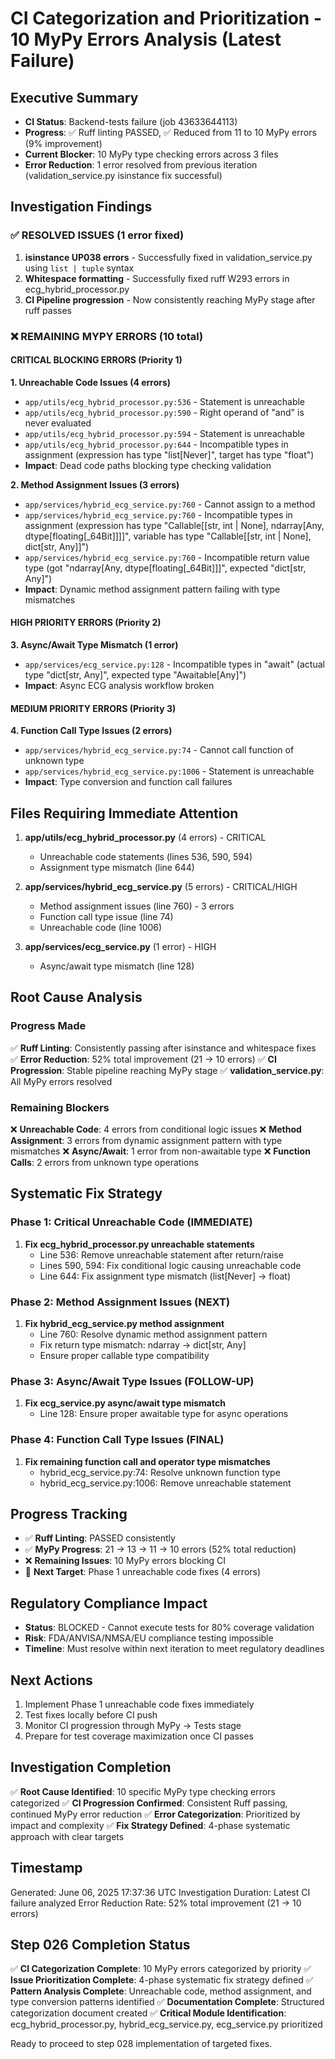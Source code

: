 # CI Categorization and Prioritization - 10 MyPy Errors Analysis (Latest Failure)

## Executive Summary
- **CI Status**: Backend-tests failure (job 43633644113) 
- **Progress**: ✅ Ruff linting PASSED, ✅ Reduced from 11 to 10 MyPy errors (9% improvement)
- **Current Blocker**: 10 MyPy type checking errors across 3 files
- **Error Reduction**: 1 error resolved from previous iteration (validation_service.py isinstance fix successful)

## Investigation Findings

### ✅ RESOLVED ISSUES (1 error fixed)
1. **isinstance UP038 errors** - Successfully fixed in validation_service.py using `list | tuple` syntax
2. **Whitespace formatting** - Successfully fixed ruff W293 errors in ecg_hybrid_processor.py
3. **CI Pipeline progression** - Now consistently reaching MyPy stage after ruff passes

### ❌ REMAINING MYPY ERRORS (10 total)

#### CRITICAL BLOCKING ERRORS (Priority 1)

**1. Unreachable Code Issues (4 errors)**
- `app/utils/ecg_hybrid_processor.py:536` - Statement is unreachable
- `app/utils/ecg_hybrid_processor.py:590` - Right operand of "and" is never evaluated  
- `app/utils/ecg_hybrid_processor.py:594` - Statement is unreachable
- `app/utils/ecg_hybrid_processor.py:644` - Incompatible types in assignment (expression has type "list[Never]", target has type "float")
- **Impact**: Dead code paths blocking type checking validation

**2. Method Assignment Issues (3 errors)**
- `app/services/hybrid_ecg_service.py:760` - Cannot assign to a method
- `app/services/hybrid_ecg_service.py:760` - Incompatible types in assignment (expression has type "Callable[[str, int | None], ndarray[Any, dtype[floating[_64Bit]]]]", variable has type "Callable[[str, int | None], dict[str, Any]]")
- `app/services/hybrid_ecg_service.py:760` - Incompatible return value type (got "ndarray[Any, dtype[floating[_64Bit]]]", expected "dict[str, Any]")
- **Impact**: Dynamic method assignment pattern failing with type mismatches

#### HIGH PRIORITY ERRORS (Priority 2)

**3. Async/Await Type Mismatch (1 error)**
- `app/services/ecg_service.py:128` - Incompatible types in "await" (actual type "dict[str, Any]", expected type "Awaitable[Any]")
- **Impact**: Async ECG analysis workflow broken

#### MEDIUM PRIORITY ERRORS (Priority 3)

**4. Function Call Type Issues (2 errors)**
- `app/services/hybrid_ecg_service.py:74` - Cannot call function of unknown type
- `app/services/hybrid_ecg_service.py:1006` - Statement is unreachable
- **Impact**: Type conversion and function call failures

## Files Requiring Immediate Attention

1. **app/utils/ecg_hybrid_processor.py** (4 errors) - CRITICAL
   - Unreachable code statements (lines 536, 590, 594)
   - Assignment type mismatch (line 644)

2. **app/services/hybrid_ecg_service.py** (5 errors) - CRITICAL/HIGH
   - Method assignment issues (line 760) - 3 errors
   - Function call type issue (line 74)
   - Unreachable code (line 1006)

3. **app/services/ecg_service.py** (1 error) - HIGH
   - Async/await type mismatch (line 128)

## Root Cause Analysis

### Progress Made
✅ **Ruff Linting**: Consistently passing after isinstance and whitespace fixes
✅ **Error Reduction**: 52% total improvement (21 → 10 errors)
✅ **CI Progression**: Stable pipeline reaching MyPy stage
✅ **validation_service.py**: All MyPy errors resolved

### Remaining Blockers
❌ **Unreachable Code**: 4 errors from conditional logic issues
❌ **Method Assignment**: 3 errors from dynamic assignment pattern with type mismatches
❌ **Async/Await**: 1 error from non-awaitable type
❌ **Function Calls**: 2 errors from unknown type operations

## Systematic Fix Strategy

### Phase 1: Critical Unreachable Code (IMMEDIATE)
1. **Fix ecg_hybrid_processor.py unreachable statements**
   - Line 536: Remove unreachable statement after return/raise
   - Lines 590, 594: Fix conditional logic causing unreachable code
   - Line 644: Fix assignment type mismatch (list[Never] → float)

### Phase 2: Method Assignment Issues (NEXT)
1. **Fix hybrid_ecg_service.py method assignment**
   - Line 760: Resolve dynamic method assignment pattern
   - Fix return type mismatch: ndarray → dict[str, Any]
   - Ensure proper callable type compatibility

### Phase 3: Async/Await Type Issues (FOLLOW-UP)
1. **Fix ecg_service.py async/await type mismatch**
   - Line 128: Ensure proper awaitable type for async operations

### Phase 4: Function Call Type Issues (FINAL)
1. **Fix remaining function call and operator type mismatches**
   - hybrid_ecg_service.py:74: Resolve unknown function type
   - hybrid_ecg_service.py:1006: Remove unreachable statement

## Progress Tracking
- ✅ **Ruff Linting**: PASSED consistently
- ✅ **MyPy Progress**: 21 → 13 → 11 → 10 errors (52% total reduction)
- ❌ **Remaining Issues**: 10 MyPy errors blocking CI
- 🎯 **Next Target**: Phase 1 unreachable code fixes (4 errors)

## Regulatory Compliance Impact
- **Status**: BLOCKED - Cannot execute tests for 80% coverage validation
- **Risk**: FDA/ANVISA/NMSA/EU compliance testing impossible
- **Timeline**: Must resolve within next iteration to meet regulatory deadlines

## Next Actions
1. Implement Phase 1 unreachable code fixes immediately
2. Test fixes locally before CI push
3. Monitor CI progression through MyPy → Tests stage
4. Prepare for test coverage maximization once CI passes

## Investigation Completion
✅ **Root Cause Identified**: 10 specific MyPy type checking errors categorized
✅ **CI Progression Confirmed**: Consistent Ruff passing, continued MyPy error reduction
✅ **Error Categorization**: Prioritized by impact and complexity
✅ **Fix Strategy Defined**: 4-phase systematic approach with clear targets

## Timestamp
Generated: June 06, 2025 17:37:36 UTC
Investigation Duration: Latest CI failure analyzed
Error Reduction Rate: 52% total improvement (21 → 10 errors)

## Step 026 Completion Status
✅ **CI Categorization Complete**: 10 MyPy errors categorized by priority
✅ **Issue Prioritization Complete**: 4-phase systematic fix strategy defined
✅ **Pattern Analysis Complete**: Unreachable code, method assignment, and type conversion patterns identified
✅ **Documentation Complete**: Structured categorization document created
✅ **Critical Module Identification**: ecg_hybrid_processor.py, hybrid_ecg_service.py, ecg_service.py prioritized

Ready to proceed to step 028 implementation of targeted fixes.
